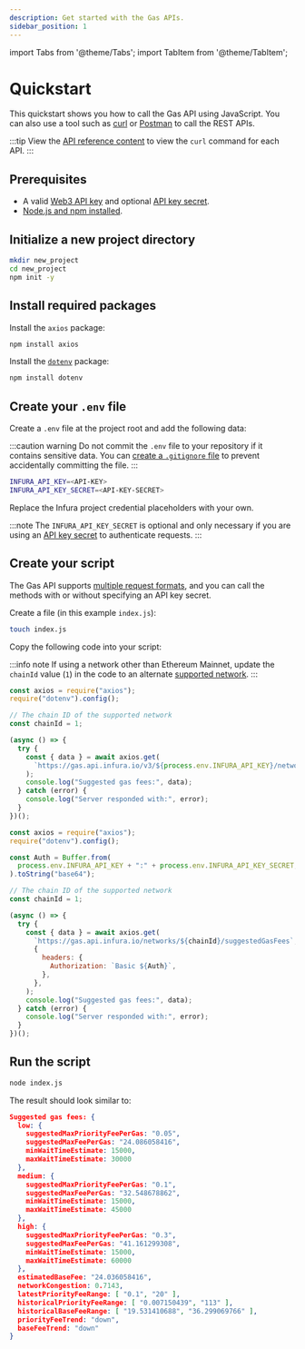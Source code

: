 ```yaml
---
description: Get started with the Gas APIs.
sidebar_position: 1
---
```


import Tabs from '@theme/Tabs';
import TabItem from '@theme/TabItem';

# Quickstart

This quickstart shows you how to call the Gas API using JavaScript.
You can also use a tool such as [curl](https://curl.se/) or [Postman](https://www.postman.com/) to
call the REST APIs.

:::tip
View the [API reference content](api-reference/index.md) to view the `curl` command for each API. 
:::

## Prerequisites

- A valid [Web3 API key](../../../../developer-tools/dashboard/get-started/create-api)
  and optional [API key secret](../../../../developer-tools/dashboard/how-to/secure-an-api/api-key-secret/).
- [Node.js and npm installed](https://nodejs.org/en/download).

## Initialize a new project directory

```bash
mkdir new_project
cd new_project
npm init -y
```

## Install required packages

Install the `axios` package:

```bash
npm install axios
```

Install the [`dotenv`](../../how-to/javascript-dotenv.md) package:

```bash
npm install dotenv
```

## Create your `.env` file

Create a `.env` file at the project root and add the following data:

:::caution warning
Do not commit the `.env` file to your repository if it contains sensitive data.
You can [create a `.gitignore`
file](https://docs.infura.io/tutorials/developer-tools/javascript-dotenv#create-a-.gitignore-file)
to prevent accidentally committing the file.
:::

```bash title=".env"
INFURA_API_KEY=<API-KEY>
INFURA_API_KEY_SECRET=<API-KEY-SECRET>
```

Replace the Infura project credential placeholders with your own.

:::note
The `INFURA_API_KEY_SECRET` is optional and only necessary if you are using an
[API key secret](https://docs.infura.io/dashboard/secure-an-api/api-key-secret) to authenticate requests.
:::

## Create your script

The Gas API supports [multiple request formats](./api-reference/index.md#supported-api-request-formats), and
you can call the methods with or without specifying an API key secret.

Create a file (in this example `index.js`):

```bash
touch index.js
```

Copy the following code into your script:

:::info note
If using a network other than Ethereum Mainnet, update the `chainId` value (`1`) in the code to an
alternate [supported network](../../get-started/endpoints.md#gas-api).
:::

<Tabs>
  <TabItem value="Use API key" label="Use an API key only" default>

```javascript title="index.js"
const axios = require("axios");
require("dotenv").config();

// The chain ID of the supported network
const chainId = 1;

(async () => {
  try {
    const { data } = await axios.get(
      `https://gas.api.infura.io/v3/${process.env.INFURA_API_KEY}/networks/${chainId}/suggestedGasFees`
    );
    console.log("Suggested gas fees:", data);
  } catch (error) {
    console.log("Server responded with:", error);
  }
})();
```

  </TabItem>
  <TabItem value="With basic authentication" label="Use an API key and API key secret" default>

```javascript title="index.js"
const axios = require("axios");
require("dotenv").config();

const Auth = Buffer.from(
  process.env.INFURA_API_KEY + ":" + process.env.INFURA_API_KEY_SECRET,
).toString("base64");

// The chain ID of the supported network
const chainId = 1;

(async () => {
  try {
    const { data } = await axios.get(
      `https://gas.api.infura.io/networks/${chainId}/suggestedGasFees`,
      {
        headers: {
          Authorization: `Basic ${Auth}`,
        },
      },
    );
    console.log("Suggested gas fees:", data);
  } catch (error) {
    console.log("Server responded with:", error);
  }
})();
```
  </TabItem>
</Tabs>

## Run the script

```bash
node index.js
```

The result should look similar to:

```json
Suggested gas fees: {
  low: {
    suggestedMaxPriorityFeePerGas: "0.05",
    suggestedMaxFeePerGas: "24.086058416",
    minWaitTimeEstimate: 15000,
    maxWaitTimeEstimate: 30000
  },
  medium: {
    suggestedMaxPriorityFeePerGas: "0.1",
    suggestedMaxFeePerGas: "32.548678862",
    minWaitTimeEstimate: 15000,
    maxWaitTimeEstimate: 45000
  },
  high: {
    suggestedMaxPriorityFeePerGas: "0.3",
    suggestedMaxFeePerGas: "41.161299308",
    minWaitTimeEstimate: 15000,
    maxWaitTimeEstimate: 60000
  },
  estimatedBaseFee: "24.036058416",
  networkCongestion: 0.7143,
  latestPriorityFeeRange: [ "0.1", "20" ],
  historicalPriorityFeeRange: [ "0.007150439", "113" ],
  historicalBaseFeeRange: [ "19.531410688", "36.299069766" ],
  priorityFeeTrend: "down",
  baseFeeTrend: "down"
}
```